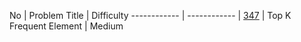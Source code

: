 No | Problem Title | Difficulty 
------------ | ------------ |
[347](https://leetcode.com/problems/top-k-frequent-elements/) | Top K Frequent Element | Medium
